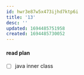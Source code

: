 ```yaml
---
id: hwr3e87w5x473ijhd7ktp6i
title: '13'
desc: ''
updated: 1694485751958
created: 1694485730052
---
```


#### read plan
- [ ] java inner class